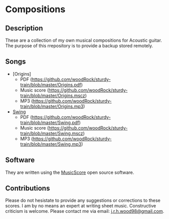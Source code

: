 # Compositions

## Description

These are a collection of my own musical compositions for Acoustic guitar. The purpose of this rrepository is to provide a backup stored remotely.

## Songs

- [Origins]
    - PDF (https://github.com/woodRock/sturdy-train/blob/master/Origins.pdf)
    - Music score (https://github.com/woodRock/sturdy-train/blob/master/Origins.mscz)
    - MP3 (https://github.com/woodRock/sturdy-train/blob/master/Origins.mp3)
- [Swing](https://github.com/woodRock/sturdy-train/blob/master/Swing.pdf)
    - PDF (https://github.com/woodRock/sturdy-train/blob/master/Swing.pdf)
    - Music score (https://github.com/woodRock/sturdy-train/blob/master/Swing.mscz)
    - MP3 (https://github.com/woodRock/sturdy-train/blob/master/Swing.mp3)
  
## Software

They are written using the [MusicScore](https://musescore.com/) open source software.

## Contributions

Please do not hesistate to provide any suggestions or corrections to these scores. I am by no means an expert at writing sheet music. Constructive criticism is welcome. Please contact me via email: [j.r.h.wood98@gmail.com](mailto:j.r.h.wood98@gmail.com).

